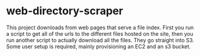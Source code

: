 # web-directory-scraper

This project downloads from web pages that serve a file index. First you run a script to get all of the urls to the different files hosted on the site,
then you run another script to actually download all the files. They go straight into S3. Some user setup is required, mainly provisioning an EC2 and an s3 bucket.
